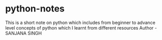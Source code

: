 # python-notes
This is a short note on python which includes from beginner to advance level concepts of python which I learnt from different resources 
Author - SANJANA SINGH
